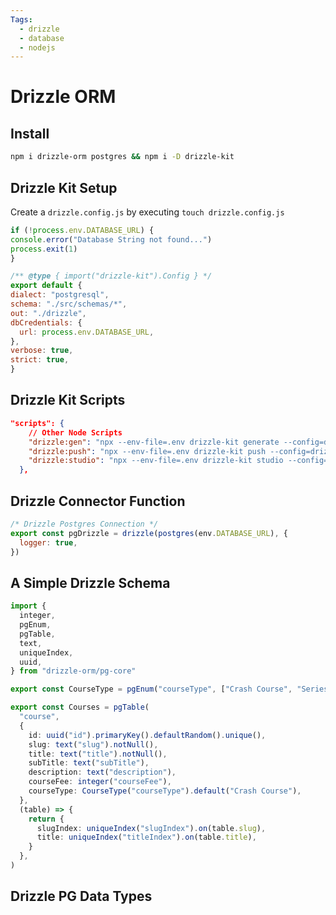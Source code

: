 ```yaml
---
Tags:
  - drizzle
  - database
  - nodejs
---
```

 # Drizzle ORM
 


## Install
```sh
npm i drizzle-orm postgres && npm i -D drizzle-kit
```

## Drizzle Kit Setup
Create a `drizzle.config.js` by executing `touch drizzle.config.js`
```js
if (!process.env.DATABASE_URL) {
console.error("Database String not found...")
process.exit(1)
}

/** @type { import("drizzle-kit").Config } */
export default {
dialect: "postgresql",
schema: "./src/schemas/*",
out: "./drizzle",
dbCredentials: {
  url: process.env.DATABASE_URL,
},
verbose: true,
strict: true,
}
```

## Drizzle Kit Scripts
```json
"scripts": {
	// Other Node Scripts
    "drizzle:gen": "npx --env-file=.env drizzle-kit generate --config=drizzle.config.js",
    "drizzle:push": "npx --env-file=.env drizzle-kit push --config=drizzle.config.js",
    "drizzle:studio": "npx --env-file=.env drizzle-kit studio --config=drizzle.config.js"
  },
```

## Drizzle Connector Function
```js
/* Drizzle Postgres Connection */
export const pgDrizzle = drizzle(postgres(env.DATABASE_URL), {
  logger: true,
})
```

## A Simple Drizzle Schema
```ts
import {
  integer,
  pgEnum,
  pgTable,
  text,
  uniqueIndex,
  uuid,
} from "drizzle-orm/pg-core"

export const CourseType = pgEnum("courseType", ["Crash Course", "Series"])

export const Courses = pgTable(
  "course",
  {
    id: uuid("id").primaryKey().defaultRandom().unique(),
    slug: text("slug").notNull(),
    title: text("title").notNull(),
    subTitle: text("subTitle"),
    description: text("description"),
    courseFee: integer("courseFee"),
    courseType: CourseType("courseType").default("Crash Course"),
  },
  (table) => {
    return {
      slugIndex: uniqueIndex("slugIndex").on(table.slug),
      title: uniqueIndex("titleIndex").on(table.title),
    }
  },
)
```

## Drizzle PG Data Types
